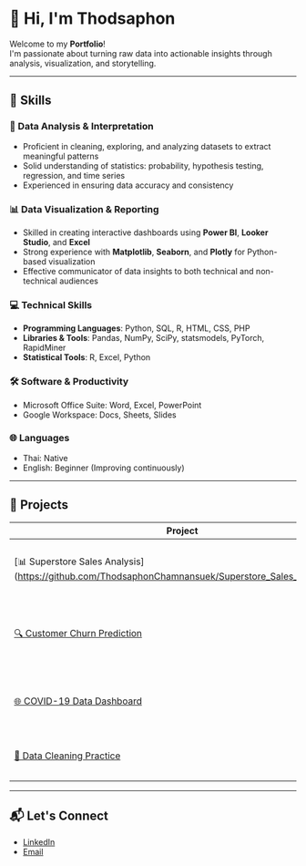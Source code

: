 # 👋 Hi, I'm Thodsaphon
Welcome to my **Portfolio**!  
I'm passionate about turning raw data into actionable insights through analysis, visualization, and storytelling.

---

## 🎯 Skills

### 🧠 Data Analysis & Interpretation
- Proficient in cleaning, exploring, and analyzing datasets to extract meaningful patterns
- Solid understanding of statistics: probability, hypothesis testing, regression, and time series
- Experienced in ensuring data accuracy and consistency

### 📊 Data Visualization & Reporting
- Skilled in creating interactive dashboards using **Power BI**, **Looker Studio**, and **Excel**
- Strong experience with **Matplotlib**, **Seaborn**, and **Plotly** for Python-based visualization
- Effective communicator of data insights to both technical and non-technical audiences

### 💻 Technical Skills
- **Programming Languages**: Python, SQL, R, HTML, CSS, PHP
- **Libraries & Tools**: Pandas, NumPy, SciPy, statsmodels, PyTorch, RapidMiner
- **Statistical Tools**: R, Excel, Python

### 🛠️ Software & Productivity
- Microsoft Office Suite: Word, Excel, PowerPoint
- Google Workspace: Docs, Sheets, Slides

### 🌐 Languages
- Thai: Native
- English: Beginner (Improving continuously)

---

## 🚀 Projects

| Project | Description | Tools |
|--------|-------------|--------|
| [📊 Superstore Sales Analysis] (https://github.com/ThodsaphonChamnansuek/Superstore_Sales_Analysis.git)| Monthly sales analysis with trend visualization and insights. | Pandas, Seaborn |
| [🔍 Customer Churn Prediction](https://github.com/yourusername/customer-churn-prediction) | Machine learning project to predict customer churn. | Scikit-learn, XGBoost |
| [🌐 COVID-19 Data Dashboard](https://github.com/yourusername/covid19-data-dashboard) | Interactive dashboard to visualize COVID-19 trends. | Streamlit, Plotly |
| [🧼 Data Cleaning Practice](https://github.com/yourusername/data-cleaning-practice) | Hands-on data wrangling and transformation. | Pandas, Jupyter |

---

## 📬 Let's Connect

- [LinkedIn](https://www.linkedin.com/in/thodsaphon-chamnansuek-318642355)  
- [Email](mailto:thodsaphol.cha@gmail.com)

